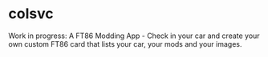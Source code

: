 # colsvc

Work in progress: A FT86 Modding App - Check in your car and create your own custom FT86 card that lists your car, your mods and your images.
